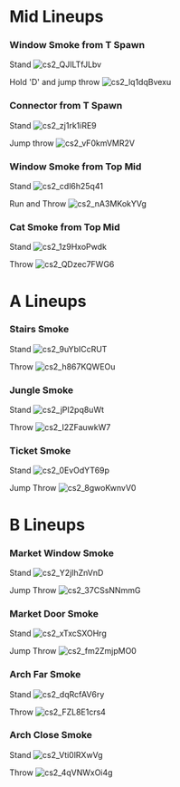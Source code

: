 # Mid Lineups 

### Window Smoke from T Spawn

Stand
![cs2_QJILTfJLbv](https://github.com/suuift/cs2lineups/assets/107600747/dcdefde3-15d3-42cf-8d2b-72b01665a47f)

Hold 'D' and jump throw
![cs2_lq1dqBvexu](https://github.com/suuift/cs2lineups/assets/107600747/192c8948-5168-40fd-b60a-c9e0a8536217)


### Connector from T Spawn

Stand
![cs2_zj1rk1iRE9](https://github.com/suuift/cs2lineups/assets/107600747/cb993f19-6a8c-4427-a2fa-5cb442041dde)

Jump throw
![cs2_vF0kmVMR2V](https://github.com/suuift/cs2lineups/assets/107600747/a6a44f4e-76fc-41b3-bf82-a5e5d147e264)


### Window Smoke from Top Mid

Stand
![cs2_cdl6h25q41](https://github.com/suuift/cs2lineups/assets/107600747/4d835a15-a830-41a8-885c-89af28d395b0)

Run and Throw
![cs2_nA3MKokYVg](https://github.com/suuift/cs2lineups/assets/107600747/d3cf29df-10ec-4eea-9ce2-8cbcd1e774bd)


### Cat Smoke from Top Mid

Stand
![cs2_1z9HxoPwdk](https://github.com/suuift/cs2lineups/assets/107600747/f7e5a534-186a-4008-a89f-8121a29ffbb2)

Throw
![cs2_QDzec7FWG6](https://github.com/suuift/cs2lineups/assets/107600747/ac36065a-1af2-42cf-8022-d8ad067d6fd3)


# A Lineups

### Stairs Smoke

Stand
![cs2_9uYbICcRUT](https://github.com/suuift/cs2lineups/assets/107600747/098f7bd3-4d78-4103-9b5b-c25d92f78bd0)

Throw
![cs2_h867KQWEOu](https://github.com/suuift/cs2lineups/assets/107600747/68d6b24a-44e5-4a7e-a276-140760ce1d0d)


### Jungle Smoke

Stand
![cs2_jPI2pq8uWt](https://github.com/suuift/cs2lineups/assets/107600747/faa199f4-d48b-4087-90f6-caf2ae027af4)

Throw
![cs2_I2ZFauwkW7](https://github.com/suuift/cs2lineups/assets/107600747/d2134326-7aff-4988-b5ac-2329bd2bbdda)


### Ticket Smoke

Stand
![cs2_0EvOdYT69p](https://github.com/suuift/cs2lineups/assets/107600747/7576201a-d5da-4b8e-8fba-fa2a2e42ed1d)

Jump Throw
![cs2_8gwoKwnvV0](https://github.com/suuift/cs2lineups/assets/107600747/4f3479d8-aeb1-45d3-88d8-166b716a1dd1)

# B Lineups

### Market Window Smoke

Stand
![cs2_Y2jlhZnVnD](https://github.com/suuift/cs2lineups/assets/107600747/6d7c9d83-2db6-4bcf-9511-f0d993c5ef32)

Jump Throw
![cs2_37CSsNNmmG](https://github.com/suuift/cs2lineups/assets/107600747/6d22015f-6d65-4d77-85da-75741c0853b4)


### Market Door Smoke

Stand
![cs2_xTxcSXOHrg](https://github.com/suuift/cs2lineups/assets/107600747/00629d37-fc0a-4399-a773-3c3f8f412998)

Jump Throw
![cs2_fm2ZmjpMO0](https://github.com/suuift/cs2lineups/assets/107600747/123b1704-1f57-4009-a29f-9ddcf593b466)


### Arch Far Smoke

Stand
![cs2_dqRcfAV6ry](https://github.com/suuift/cs2lineups/assets/107600747/d7a28991-86d6-4778-a3c8-ff1ea91097cb)

Throw
![cs2_FZL8E1crs4](https://github.com/suuift/cs2lineups/assets/107600747/0233c7e4-b087-4ebe-9a28-5709aa68e3b7)


### Arch Close Smoke

Stand
![cs2_Vti0lRXwVg](https://github.com/suuift/cs2lineups/assets/107600747/a9066d7f-2579-4c65-af04-b9c96ab6de30)

Throw
![cs2_4qVNWxOi4g](https://github.com/suuift/cs2lineups/assets/107600747/337032de-b0d6-4b5b-80da-afd9469eba1b)












